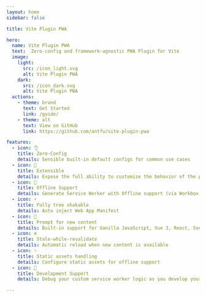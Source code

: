 ```yaml
---
layout: home
sidebar: false

title: Vite Plugin PWA

hero:
  name: Vite Plugin PWA
  text:  Zero-config and framework-agnostic PWA Plugin for Vite
  image:
    light:
      src: /icon_light.svg
      alt: Vite Plugin PWA
    dark:
      src: /icon_dark.svg
      alt: Vite Plugin PWA
  actions:
    - theme: brand
      text: Get Started
      link: /guide/
    - theme: alt
      text: View on GitHub
      link: https://github.com/antfu/vite-plugin-pwa

features:
  - icon: 👌
    title: Zero-Config
    details: Sensible built-in default configs for common use cases
  - icon: 🔩
    title: Extensible
    details: Expose the full ability to customize the behavior of the plugin
  - icon: 🔌
    title: Offline Support
    details: Generate Service Worker with Offline support (via Workbox)
  - icon: ⚡
    title: Fully tree shakable
    details: Auto inject Web App Manifest
  - icon: 💬
    title: Prompt for new content
    details: Built-in support for Vanilla JavaScript, Vue 3, React, Svelte, SolidJS and Preact
  - icon: ⚙️
    title: Stale-while-revalidate
    details: Automatic reload when new content is available
  - icon: ✨
    title: Static assets handling
    details: Configure static assets for offline support
  - icon: 🐞
    title: Development Support
    details: Debug your custom service worker logic as you develop your application

---
```

